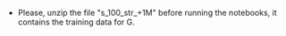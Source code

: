 
* Please, unzip the file "s_100_str_+1M" before running the notebooks, it contains the training data for G. 
